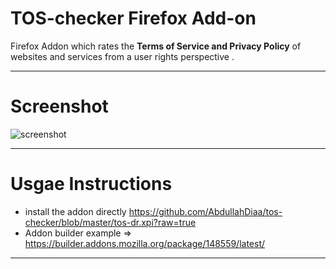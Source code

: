 TOS-checker Firefox Add-on
=======
Firefox Addon which rates the **Terms of Service and Privacy Policy** of websites and services from a user rights perspective .

-----------

Screenshot
=======
![screenshot](https://dl.dropbox.com/u/18317770/tos.png)

-----------

Usgae Instructions
======

- install the addon directly https://github.com/AbdullahDiaa/tos-checker/blob/master/tos-dr.xpi?raw=true
- Addon builder example => https://builder.addons.mozilla.org/package/148559/latest/

-----------